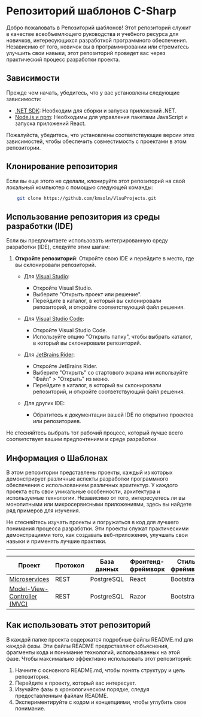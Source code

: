 [creator]: kmsoln
# Репозиторий шаблонов C-Sharp

Добро пожаловать в Репозиторий шаблонов! Этот репозиторий служит в качестве всеобъемлющего руководства и учебного ресурса для новичков, интересующихся разработкой программного обеспечения. Независимо от того, новичок вы в программировании или стремитесь улучшить свои навыки, этот репозиторий проведет вас через практический процесс разработки проекта.

## Зависимости

Прежде чем начать, убедитесь, что у вас установлены следующие зависимости:

- [.NET SDK](https://dotnet.microsoft.com/download): Необходим для сборки и запуска приложений .NET.
- [Node.js и npm](https://nodejs.org/): Необходимы для управления пакетами JavaScript и запуска приложений React.

Пожалуйста, убедитесь, что установлены соответствующие версии этих зависимостей, чтобы обеспечить совместимость с проектами в этом репозитории.

## Клонирование репозитория

Если вы еще этого не сделали, клонируйте этот репозиторий на свой локальный компьютер с помощью следующей команды:

```bash
    git clone https://github.com/kmsoln/VlsuProjects.git
```

## Использование репозитория из среды разработки (IDE)

Если вы предпочитаете использовать интегрированную среду разработки (IDE), следуйте этим шагам:

1. **Откройте репозиторий**: Откройте свою IDE и перейдите в место, где вы склонировали репозиторий.

   - Для [Visual Studio][vs]:
      - Откройте Visual Studio.
      - Выберите "Открыть проект или решение".
      - Перейдите в каталог, в который вы склонировали репозиторий, и откройте соответствующий файл решения.

   - Для [Visual Studio Code][vs-code]:
      - Откройте Visual Studio Code.
      - Используйте опцию "Открыть папку", чтобы выбрать каталог, в который вы склонировали репозиторий.

   - Для [JetBrains Rider][rider]:
      - Откройте JetBrains Rider.
      - Выберите "Открыть" со стартового экрана или используйте "Файл" > "Открыть" из меню.
      - Перейдите в каталог, в который вы склонировали репозиторий, и откройте соответствующий файл решения.

   - Для других IDE:
      - Обратитесь к документации вашей IDE по открытию проектов или репозиториев.

Не стесняйтесь выбрать тот рабочий процесс, который лучше всего соответствует вашим предпочтениям и среде разработки.

[vs]: (https://visualstudio.microsoft.com/vs/)
[vs-code]: (https://code.visualstudio.com/download)
[rider]: (https://www.jetbrains.com/rider/download/)

## Информация о Шаблонах

В этом репозитории представлены проекты, каждый из которых демонстрирует различные аспекты разработки программного обеспечения с использованием различных архитектур. У каждого проекта есть свои уникальные особенности, архитектура и используемые технологии. Независимо от того, интересуетесь ли вы монолитными или микросервисными приложениями, здесь вы найдете ряд примеров для изучения.

Не стесняйтесь изучать проекты и погружаться в код для лучшего понимания процесса разработки. Эти проекты служат практическими демонстрациями того, как создавать веб-приложения, улучшать свои навыки и применять лучшие практики.

---

| Проект                                  | Протокол | База данных   | Фронтенд-фреймворк | Стиль-фреймворк |
|-----------------------------------------|----------|---------------|--------------------|-----------------|
| [Microservices][microservice-rdme]      | REST     | PostgreSQL    | React              | Bootstrap       |
| [Model-View-Controller (MVC)][mvc-rdme] | REST     | PostgreSQL    | Razor              | Bootstrap       |

[microservice-rdme]: https://github.com/kmsoln/VlsuProjects/blob/master/Microservices/README-EN.md
[mvc-rdme]: https://github.com/kmsoln/VlsuProjects/blob/master/MVC/README-EN.md

## Как использовать этот репозиторий

В каждой папке проекта содержатся подробные файлы README.md для каждой фазы. Эти файлы README предоставляют объяснения, фрагменты кода и понимание технологий, использованных на этой фазе. Чтобы максимально эффективно использовать этот репозиторий:

1. Начните с основного README.md, чтобы понять структуру и цель репозитория.
2. Перейдите к проекту, который вас интересует.
3. Изучайте фазы в хронологическом порядке, следуя предоставленным файлам README.
4. Экспериментируйте с кодом и концепциями, чтобы углубить свое понимание.
   
